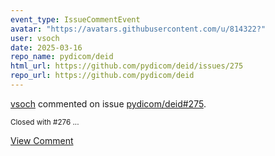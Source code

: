```yaml
---
event_type: IssueCommentEvent
avatar: "https://avatars.githubusercontent.com/u/814322?"
user: vsoch
date: 2025-03-16
repo_name: pydicom/deid
html_url: https://github.com/pydicom/deid/issues/275
repo_url: https://github.com/pydicom/deid
---
```


<a href='https://github.com/vsoch' target='_blank'>vsoch</a> commented on issue <a href='https://github.com/pydicom/deid/issues/275' target='_blank'>pydicom/deid#275</a>.

<small>Closed with #276 ...</small>

<a href='https://github.com/pydicom/deid/issues/275' target='_blank'>View Comment</a>